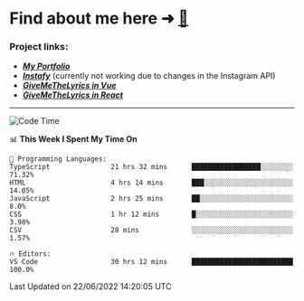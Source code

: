 # Find about me here ➜ [🧑](https://pauabella.dev)

### Project links:
- ***[My Portfolio](https://pauabella.dev)***
- ***[Instafy](https://instafy.me)*** (currently not working due to changes in the Instagram API)
- ***[GiveMeTheLyrics in Vue](https://lyrics.pauabella.dev)***
- ***[GiveMeTheLyrics in React](https://pauabella.dev/GiveMeTheLyrics)***

---
<!--START_SECTION:waka-->
![Code Time](http://img.shields.io/badge/Code%20Time-1%2C197%20hrs%2010%20mins-blue)

📊 **This Week I Spent My Time On** 

```text
💬 Programming Languages: 
TypeScript               21 hrs 32 mins      █████████████████░░░░░░░░   71.32% 
HTML                     4 hrs 14 mins       ███░░░░░░░░░░░░░░░░░░░░░░   14.05% 
JavaScript               2 hrs 25 mins       ██░░░░░░░░░░░░░░░░░░░░░░░   8.0% 
CSS                      1 hr 12 mins        █░░░░░░░░░░░░░░░░░░░░░░░░   3.98% 
CSV                      28 mins             ░░░░░░░░░░░░░░░░░░░░░░░░░   1.57%

🔥 Editors: 
VS Code                  30 hrs 12 mins      █████████████████████████   100.0%

```


 Last Updated on 22/06/2022 14:20:05 UTC
<!--END_SECTION:waka-->
